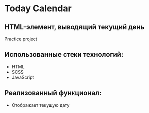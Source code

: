 # Today Calendar
## HTML-элемент, выводящий текущий день
Practice project

## Использованные стеки технологий:

- HTML
- SCSS
- JavaScript

## Реализованный функционал:

- Отображает текущую дату
